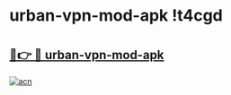 # urban-vpn-mod-apk !t4cgd

# <h2><a href="https://zbfsp8.esa.edu.pl?title=urban-vpn-mod-apk&ref=t4cgd">🔗👉 🔴 urban-vpn-mod-apk</a></h2>

[![acn](https://github.com/user-attachments/assets/0f9c940e-d8b0-45ae-aac7-cd30a18b3e1c)](https://zbfsp8.esa.edu.pl?title=urban-vpn-mod-apk&ref=t4cgd)

